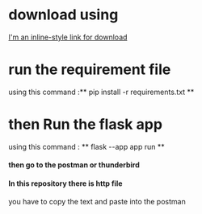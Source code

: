 # download using 
[I'm an inline-style link  for download ](https://github.com/rafiqul0396/impresscio_level_prediction")


# run the requirement  file 
using this command :** pip install -r requirements.txt **

# then Run the  flask app
using this command : ** flask --app app run **

#### then go to the postman or thunderbird 
####  In this repository there is http file 
you have to copy the text and paste into the  postman

